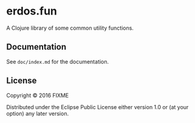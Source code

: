 # erdos.fun

A Clojure library of some common utility functions.

## Documentation

See `doc/index.md` for the documentation.

## License

Copyright © 2016 FIXME

Distributed under the Eclipse Public License either version 1.0 or (at
your option) any later version.
